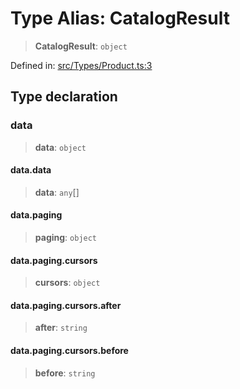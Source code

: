 # Type Alias: CatalogResult

> **CatalogResult**: `object`

Defined in: [src/Types/Product.ts:3](https://github.com/Fokusdotid/Baileys/blob/deec6cc75a88a82eaeedf16b76aa9218b2c772e3/src/Types/Product.ts#L3)

## Type declaration

### data

> **data**: `object`

#### data.data

> **data**: `any`[]

#### data.paging

> **paging**: `object`

#### data.paging.cursors

> **cursors**: `object`

#### data.paging.cursors.after

> **after**: `string`

#### data.paging.cursors.before

> **before**: `string`
